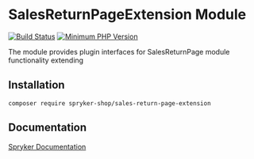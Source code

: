 # SalesReturnPageExtension Module
[![Build Status](https://travis-ci.org/spryker-shop/sales-return-page-extension.svg)](https://travis-ci.org/spryker-shop/sales-return-page-extension)
[![Minimum PHP Version](https://img.shields.io/badge/php-%3E%3D%207.2-8892BF.svg)](https://php.net/)

The module provides plugin interfaces for SalesReturnPage module functionality extending

## Installation

```
composer require spryker-shop/sales-return-page-extension
```

## Documentation

[Spryker Documentation](https://documentation.spryker.com/module_guide/overview.htm)
